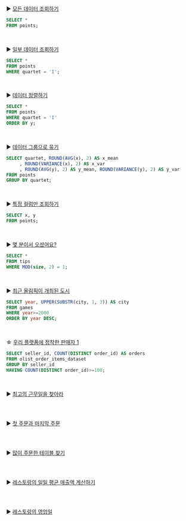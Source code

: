 ▶ [모든 데이터 조회하기](https://solvesql.com/problems/select-all/)

```sql
SELECT *
FROM points;
```
<br>

▶ [일부 데이터 조회하기](https://solvesql.com/problems/select-where/)

```sql
SELECT *
FROM points
WHERE quartet = 'I';
```
<br>

▶ [데이터 정렬하기](https://solvesql.com/problems/order-by/)

```sql
SELECT *
FROM points
WHERE quartet = 'I'
ORDER BY y;
```
<br>

▶ [데이터 그룹으로 묶기](https://solvesql.com/problems/group-by/)

```sql
SELECT quartet, ROUND(AVG(x), 2) AS x_mean
	 , ROUND(VARIANCE(x), 2) AS x_var
	 , ROUND(AVG(y), 2) AS y_mean, ROUND(VARIANCE(y), 2) AS y_var
FROM points
GROUP BY quartet;
```
<br>

▶ [특정 컬럼만 조회하기](https://solvesql.com/problems/select-column/)

```sql
SELECT x, y
FROM points;
```
<br>

▶ [몇 분이서 오셨어요?](https://solvesql.com/problems/size-of-table/)

```sql
SELECT *
FROM tips
WHERE MOD(size, 2) = 1;
```
<br>

▶ [최근 올림픽이 개최된 도시](https://solvesql.com/problems/olympic-cities/)

```sql
SELECT year, UPPER(SUBSTR(city, 1, 3)) AS city
FROM games
WHERE year>=2000
ORDER BY year DESC;
```
<br>

☆ [우리 플랫폼에 정착한 판매자 1](https://solvesql.com/problems/settled-sellers-1/)

```sql
SELECT seller_id, COUNT(DISTINCT order_id) AS orders
FROM olist_order_items_dataset
GROUP BY seller_id
HAVING COUNT(DISTINCT order_id)>=100;
```
<br>

▶ [최고의 근무일을 찾아라](https://solvesql.com/problems/best-working-day/)

```sql

```
<br>

▶ [첫 주문과 마지막 주문](https://solvesql.com/problems/first-and-last-orders/)

```sql

```
<br>

▶ [많이 주문한 테이블 찾기](https://solvesql.com/problems/find-tables-with-high-bill/)

```sql

```
<br>

▶ [레스토랑의 일일 평균 매출액 계산하기](https://solvesql.com/problems/sales-summary/)

```sql

```
<br>

▶ [레스토랑의 영업일](https://solvesql.com/problems/restaurant-business-day/)

```sql

```
<br>

